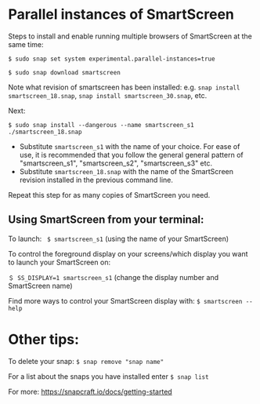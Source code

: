 # Parallel instances of SmartScreen
Steps to install and enable running multiple browsers of SmartScreen at the same time:

`$ sudo snap set system experimental.parallel-instances=true `

`$ sudo snap download smartscreen` 

Note what revision of smartscreen has been installed: e.g. `snap install smartscreen_18.snap`, `snap install smartscreen_30.snap`, etc. 

Next:

`$ sudo snap install --dangerous --name smartscreen_s1 ./smartscreen_18.snap `

- Substitute `smartscreen_s1` with the name of your choice. For ease of use, it is recommended that you follow the general general pattern of "smartscreen_s1", "smartscreen_s2", "smartscreen_s3" etc.
- Substitute `smartscreen_18.snap` with the name of the SmartScreen revision installed in the previous command line. 

Repeat this step for as many copies of SmartScreen you need. 

## Using SmartScreen from your terminal:  

To launch: ` $ smartscreen_s1` (using the name of your SmartScreen)

To control the foreground display on your screens/which display you want to launch your SmartScreen on:

`＄ SS_DISPLAY=1 smartscreen_s1`  (change the display number and SmartScreen name)

Find more ways to control your SmartScreen display with: `$ smartscreen --help`

# Other tips:

To delete your snap: `$ snap remove "snap name"`

For a list about the snaps you have installed enter `$ snap list`

For more: https://snapcraft.io/docs/getting-started




